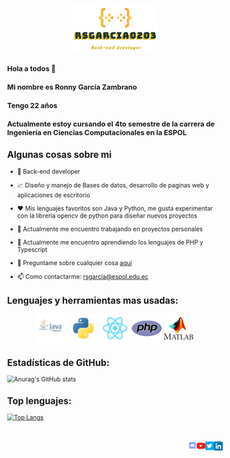 <p align="center"><a href="https://rsgarcia0203.github.io"><img width="40%" src="./assets/gh_profile_logo.png" /></a></p>

### Hola a todos 👋
### Mi nombre es Ronny García Zambrano
### Tengo 22 años
### Actualmente estoy cursando el 4to semestre de la carrera de Ingeniería en Ciencias Computacionales en la ESPOL

## **Algunas cosas sobre mi**

- 💼 Back-end developer 

- 📈 Diseño y manejo de Bases de datos, desarrollo de paginas web y aplicaciones de escritorio

- ❤️ Mis lenguajes favoritos son Java y Python, me gusta experimentar con la libreria opencv de python para diseñar nuevos proyectos

- 🔭 Actualmente me encuentro trabajando en proyectos personales

- 🌱 Actualmente me encuentro aprendiendo los lenguajes de PHP y Typescript

- 💬 Preguntame sobre cualquier cosa [aquí](https://github.com/rsgarcia0203/rsgarcia0203/issues)

- 📫 Como contactarme: rsgarcia@espol.edu.ec


## **Lenguajes y herramientas mas usadas:**  

<p align="center">
<code><img height="70" src="https://raw.githubusercontent.com/github/explore/80688e429a7d4ef2fca1e82350fe8e3517d3494d/topics/java/java.png"></code>
<code><img height="70" src="https://raw.githubusercontent.com/github/explore/80688e429a7d4ef2fca1e82350fe8e3517d3494d/topics/python/python.png"></code>
<code><img height="70" src="https://raw.githubusercontent.com/github/explore/80688e429a7d4ef2fca1e82350fe8e3517d3494d/topics/react/react.png"></code>
<code><img height="70" src="https://raw.githubusercontent.com/github/explore/5c058a388828bb5fde0bcafd4bc867b5bb3f26f3/topics/php/php.png"></code>
<code><img height="70" src="https://raw.githubusercontent.com/github/explore/80688e429a7d4ef2fca1e82350fe8e3517d3494d/topics/matlab/matlab.png"></code>
</p>

## **Estadísticas de GitHub:**

![Anurag's GitHub stats](https://github-readme-stats.vercel.app/api?username=rsgarcia0203&theme=github_dark&show_icons=true)

## **Top lenguajes:**

[![Top Langs](https://github-readme-stats.vercel.app/api/top-langs/?username=rsgarcia0203&langs_count=8)](https://github.com/anuraghazra/github-readme-stats)



<br />
<br />

<a href="https://www.linkedin.com/in/rsgarcia0203/">
  <img align="right" alt="Ronny García | LinkedIn" width="21px" src="./assets/linkedin.png" />
</a>
<a href="https://www.twitter.com/ronny_garcia19">
  <img align="right" alt="Ronny García | Twitter" width="20px" src="./assets/twitter.png" />
</a>
<a href="https://www.youtube.com/channel/UCfH_seToiRmeuyc_WpuXI4A">
  <img align="right" alt="Ronny García | Youtube" width="20px" src="./assets/youtube.png" />
</a>
<a href="https://discord.gg/UgrfaY8u">
  <img align="right" alt="Ronny García | Discord Server" width="20px" src="./assets/discord.png" />
</a>


